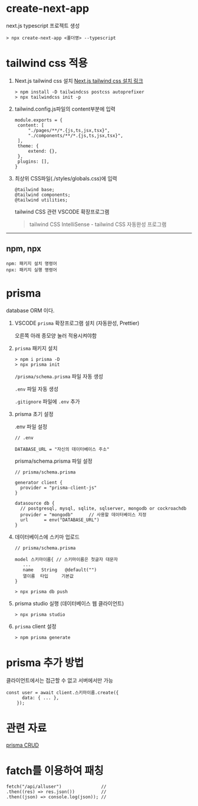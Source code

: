 # create-next-app

next.js typescript 프로젝트 생성

```
> npx create-next-app <폴더명> --typescript
```

# tailwind css 적용

1. Next.js tailwind css 설치
   [Next.js tailwind css 설치 링크](https://tailwindcss.com/docs/guides/nextjs)

   ```
   > npm install -D tailwindcss postcss autoprefixer
   > npx tailwindcss init -p
   ```

2. tailwind.config.js파일의 content부분에 입력

   ```
   module.exports = {
    content: [
        "./pages/**/*.{js,ts,jsx,tsx}",
        "./components/**/*.{js,ts,jsx,tsx}",
    ],
    theme: {
        extend: {},
    },
    plugins: [],
   }
   ```

3. 최상위 CSS파일(./styles/globals.css)에 입력

   ```
   @tailwind base;
   @tailwind components;
   @tailwind utilities;
   ```

   tailwind CSS 관련 VSCODE 확장프로그램

   > tailwind CSS IntelliSense - tailwind CSS 자동완성 프로그램

---

## npm, npx

    npm: 패키지 설치 명령어
    npx: 패키지 실행 명령어

# prisma

database ORM 이다.

1. VSCODE `prisma` 확장프로그램 설치 (자동완성, Prettier)

   오른쪽 아래 종모양 눌러 적용시켜야함

2. `prisma` 패키지 설치

   ```
   > npm i prisma -D
   > npx prisma init
   ```

   `/prisma/schema.prisma` 파일 자동 생성

   `.env` 파일 자동 생성

   `.gitignore` 파일에 `.env` 추가

3. prisma 초기 설정

   .env 파일 설정

   ```
   // .env

   DATABASE_URL = "자신의 데이터베이스 주소"
   ```

   prisma/schema.prisma 파일 설정

   ```
   // prisma/schema.prisma

   generator client {
     provider = "prisma-client-js"
   }

   datasource db {
     // postgresql, mysql, sqlite, sqlserver, mongodb or cockroachdb
     provider = "mongodb"      // 사용할 데이터베이스 지정
     url      = env("DATABASE_URL")
   }
   ```

4. 데이터베이스에 스키마 업로드

   ```
   // prisma/schema.prisma

   model 스키마이름{ // 스키마이름은 첫글자 대문자
      ...
      name   String   @default("")
      열이름  타입     기본값
   }
   ```

   ```
   > npx prisma db push
   ```

5. prisma studio 실행 (데이터베이스 웹 클라이언트)

   ```
   > npx prisma studio
   ```

6. `prisma` client 설정
   ```
   > npm prisma generate
   ```

# prisma 추가 방법

클라이언트에서는 접근할 수 없고 서버에서만 가능

```
const user = await client.스키마이름.create({
      data: { ... },
    });
```

# 관련 자료

[prisma CRUD](https://www.prisma.io/docs/concepts/components/prisma-client/crud)

# fatch를 이용하여 패칭

```
fetch("/api/alluser")               //
.then((res) => res.json())          //
.then((json) => console.log(json)); //
```
